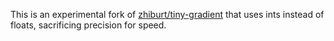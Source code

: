 This is an experimental fork of [zhiburt/tiny-gradient](https://github.com/zhiburt/tiny-gradient) that uses ints instead of floats, sacrificing precision for speed.
